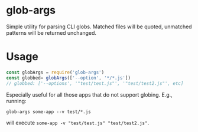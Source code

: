 # glob-args

Simple utility for parsing CLI globs. Matched files will be quoted, unmatched patterns will be returned unchanged.

# Usage

```javascript
const globArgs = require('glob-args')
const globbed= globArgs(['--option', '*/*.js'])
// globbed: ['--options', '"test/test.js"', '"test/test2.js"', etc]
```

Especially useful for all those apps that do not support globing. E.g., running:
```console
glob-args some-app --v test/*.js
```
will execute `some-app -v "test/test.js" "test/test2.js"`.


